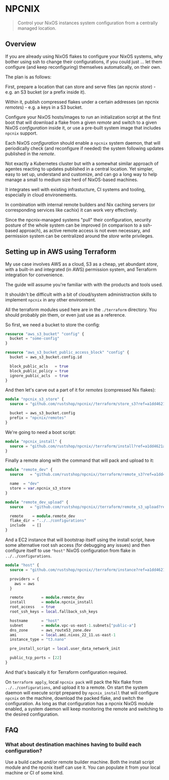 # NPCNIX

> Control your NixOS instances system configuration from a centrally managed location.

## Overview

If you are already using NixOS flakes to configure your NixOS
systems, why bother using ssh to change their configurations,
if you could just ... let them configure (and keep reconfiguring)
themselves automatically, on their own.

The plan is as follows:

First, prepare a location that can store and serve files
(an npcnix *store*) - e.g. an S3 bucket (or a prefix inside it).

Within it, publish compressed flakes under a certain
addresses (an npcnix *remote*s) - e.g. a keys in a S3 bucket.

Configure your NixOS hosts/images to run an initialization script
at the first boot that will download a flake from a given *remote*
and switch to a given NixOS *configuration* inside it, or use
a pre-built system image that includes `npcnix` support.

Each NixOS *configuration* should enable a `npcnix` system daemon,
that will periodically check (and reconfigure if needed) the system
following updates published in the *remote*.

Not exactly a Kubernetes cluster but with a somewhat similar
approach of agentes reacting to updates published in a central
location. Yet simpler, easy to set up, understand and customize,
and can go a long way to help manage a small to medium size herd
of NixOS-based machines.

It integrates well with existing infrastucture, CI systems and
tooling, especially in cloud environements.

In combination with internal remote builders and Nix caching
servers (or corresponding services like cachix) it can work very
effectively.

Since the npcnix-managed systems "pull" their configuration,
security posture of the whole system can be improved (in comparison
to a ssh-based approach), as active remote access is not even necessary,
and permission system can be centralized around the *store* write privileges.


## Setting up in AWS using Terraform

My use case involves AWS as a cloud, S3 as a cheap, yet abundant *store*,
with a built-in and integrated (in AWS) permission system, and Terraform
integration for convenience.

The guide will assume you're familiar with with the products and tools
used.

It shouldn't be difficult with a bit of cloud/system administraction
skills to implement `npcnix` in any other environment.

All the terraform modules used here are in the `./terraform` directory. You should
probably pin them, or even just use as a reference.

So first, we need a bucket to store the config:

```terraform
resource "aws_s3_bucket" "config" {
  bucket = "some-config"
}

resource "aws_s3_bucket_public_access_block" "config" {
  bucket = aws_s3_bucket.config.id

  block_public_acls   = true
  block_public_policy = true
  ignore_public_acls  = true
}
```

And then let's carve out a part of it for *remotes* (compressed Nix flakes):

```terraform
module "npcnix_s3_store" {
  source = "github.com/rustshop/npcnix//terraform/store_s3?ref=a1dd4621a56724fe36ca8940eb7172dd0f4be986"

  bucket = aws_s3_bucket.config
  prefix = "npcnix/remotes"
}
```

We're going to need a boot script:

```terraform
module "npcnix_install" {
  source = "github.com/rustshop/npcnix//terraform/install?ref=a1dd4621a56724fe36ca8940eb7172dd0f4be986"
}
```

Finally a remote along with the command that will pack and upload to it:

```terraform
module "remote_dev" {
  source   = "github.com/rustshop/npcnix//terraform/remote_s3?ref=a1dd4621a56724fe36ca8940eb7172dd0f4be986"

  name  = "dev"
  store = var.npcnix_s3_store
}

module "remote_dev_upload" {
  source   = "github.com/rustshop/npcnix//terraform/remote_s3_upload?ref=a1dd4621a56724fe36ca8940eb7172dd0f4be986"

  remote    = module.remote_dev
  flake_dir = "../../configurations"
  include   = []
}
```

And a EC2 instance that will bootstrap itself using the install script,
have some alternative root ssh access (for debugging any issues) and
then configure itself to use `"host"` NixOS configuration from flake
in `../../configurations`.

```terraform
module "host" {
  source = "github.com/rustshop/npcnix//terraform/instance?ref=a1dd4621a56724fe36ca8940eb7172dd0f4be986"

  providers = {
    aws = aws
  }

  remote        = module.remote_dev
  install       = module.npcnix_install
  root_access   = true
  root_ssh_keys = local.fallback_ssh_keys

  hostname      = "host"
  subnet        = module.vpc-us-east-1.subnets["public-a"]
  dns_zone      = aws_route53_zone.dev
  ami           = local.ami.nixos_22_11.us-east-1
  instance_type = "t3.nano"

  pre_install_script = local.user_data_network_init

  public_tcp_ports = [22]
}
```

And that's basically it for Terraform configuration required.

On `terraform apply`, local `npcnix pack` will pack the Nix flake from `../../configurations`, and upload it to a remote. On start the system daemon will execute script prepared by `npcnix_install` that will configure `npcnix` on the machine, download the packed flake, and switch the configuration. As long as that configuration has a npcnix NixOS module enabled, a system daemon will keep monitoring the remote and switching to the desired configuration. 

## FAQ

### What about destination machines having to build each configuration?

Use a build cache and/or remote builder machine. Both the install script module and the npcnix itself can use it. You can populate it from your local machine or CI of some kind.
